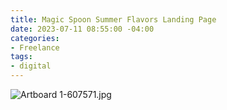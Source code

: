```yaml
---
title: Magic Spoon Summer Flavors Landing Page
date: 2023-07-11 08:55:00 -04:00
categories:
- Freelance
tags:
- digital
---
```


![Artboard 1-607571.jpg](/uploads/Artboard%201-607571.jpg)